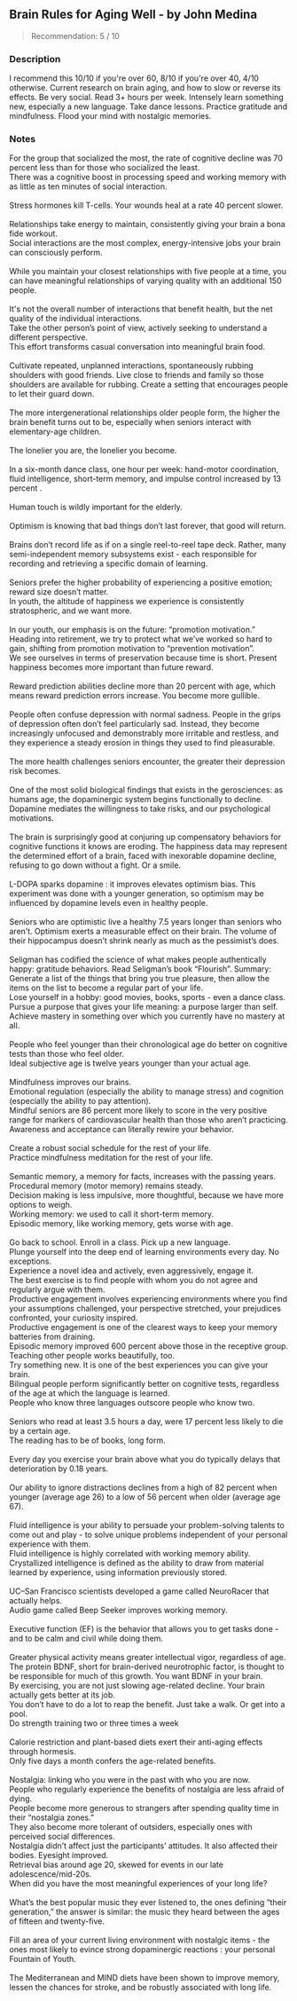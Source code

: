 ## Brain Rules for Aging Well - by John Medina
> Recommendation: 5 / 10
    
### Description
I recommend this 10/10 if you're over 60, 8/10 if you're over 40, 4/10 otherwise. Current research on brain aging, and how to slow or reverse its effects. Be very social. Read 3+ hours per week. Intensely learn something new, especially a new language. Take dance lessons. Practice gratitude and mindfulness. Flood your mind with nostalgic memories.
    
### Notes
For the group that socialized the most, the rate of cognitive decline was 70 percent less than for those who socialized the least.<br>
There was a cognitive boost in processing speed and working memory with as little as ten minutes of social interaction.<br>
<br>
Stress hormones kill T-cells. Your wounds heal at a rate 40 percent slower.<br>
<br>
Relationships take energy to maintain, consistently giving your brain a bona fide workout.<br>
Social interactions are the most complex, energy-intensive jobs your brain can consciously perform.<br>
<br>
While you maintain your closest relationships with five people at a time, you can have meaningful relationships of varying quality with an additional 150 people.<br>
<br>
It's not the overall number of interactions that benefit health, but the net quality of the individual interactions.<br>
Take the other person’s point of view, actively seeking to understand a different perspective.<br>
This effort transforms casual conversation into meaningful brain food.<br>
<br>
Cultivate repeated, unplanned interactions, spontaneously rubbing shoulders with good friends. Live close to friends and family so those shoulders are available for rubbing. Create a setting that encourages people to let their guard down.<br>
<br>
The more intergenerational relationships older people form, the higher the brain benefit turns out to be, especially when seniors interact with elementary-age children.<br>
<br>
The lonelier you are, the lonelier you become.<br>
<br>
In a six-month dance class, one hour per week: hand-motor coordination, fluid intelligence, short-term memory, and impulse control increased by 13 percent .<br>
<br>
Human touch is wildly important for the elderly.<br>
<br>
Optimism is knowing that bad things don’t last forever, that good will return.<br>
<br>
Brains don’t record life as if on a single reel-to-reel tape deck. Rather, many semi-independent memory subsystems exist - each responsible for recording and retrieving a specific domain of learning.<br>
<br>
Seniors prefer the higher probability of experiencing a positive emotion; reward size doesn’t matter.<br>
In youth, the altitude of happiness we experience is consistently stratospheric, and we want more.<br>
<br>
In our youth, our emphasis is on the future: “promotion motivation.”<br>
Heading into retirement, we try to protect what we’ve worked so hard to gain, shifting from promotion motivation to “prevention motivation”.<br>
We see ourselves in terms of preservation because time is short.  Present happiness becomes more important than future reward.<br>
<br>
Reward prediction abilities decline more than 20 percent with age, which means reward prediction errors increase.  You become more gullible.<br>
<br>
People often confuse depression with normal sadness. People in the grips of depression often don’t feel particularly sad. Instead, they become increasingly unfocused and demonstrably more irritable and restless, and they experience a steady erosion in things they used to find pleasurable.<br>
<br>
The more health challenges seniors encounter, the greater their depression risk becomes.<br>
<br>
One of the most solid biological findings that exists in the gerosciences: as humans age, the dopaminergic system begins functionally to decline.<br>
Dopamine mediates the willingness to take risks, and our psychological motivations.  <br>
<br>
The brain is surprisingly good at conjuring up compensatory behaviors for cognitive functions it knows are eroding. The happiness data may represent the determined effort of a brain, faced with inexorable dopamine decline, refusing to go down without a fight. Or a smile.<br>
<br>
L-DOPA sparks dopamine : it improves elevates optimism bias. This experiment was done with a younger generation, so optimism may be influenced by dopamine levels even in healthy people.<br>
<br>
Seniors who are optimistic live a healthy 7.5 years longer than seniors who aren’t. Optimism exerts a measurable effect on their brain. The volume of their hippocampus doesn’t shrink nearly as much as the pessimist’s does.<br>
<br>
Seligman has codified the science of what makes people authentically happy: gratitude behaviors. Read Seligman’s book “Flourish”. Summary:<br>
Generate a list of the things that bring you true pleasure, then allow the items on the list to become a regular part of your life.<br>
Lose yourself in a hobby: good movies, books, sports - even a dance class.<br>
Pursue a purpose that gives your life meaning: a purpose larger than self.<br>
Achieve mastery in something over which you currently have no mastery at all.<br>
<br>
People who feel younger than their chronological age do better on cognitive tests than those who feel older.<br>
Ideal subjective age is twelve years younger than your actual age.<br>
<br>
Mindfulness improves our brains.<br>
Emotional regulation (especially the ability to manage stress) and cognition (especially the ability to pay attention).<br>
Mindful seniors are 86 percent more likely to score in the very positive range for markers of cardiovascular health than those who aren’t practicing.<br>
Awareness and acceptance can literally rewire your behavior.<br>
<br>
Create a robust social schedule for the rest of your life.<br>
Practice mindfulness meditation for the rest of your life.<br>
<br>
Semantic memory, a memory for facts, increases with the passing years.<br>
Procedural memory (motor memory) remains steady.<br>
Decision making is less impulsive, more thoughtful, because we have more options to weigh.<br>
Working memory: we used to call it short-term memory.<br>
Episodic memory, like working memory, gets worse with age.<br>
<br>
Go back to school. Enroll in a class. Pick up a new language.<br>
Plunge yourself into the deep end of learning environments every day. No exceptions.<br>
Experience a novel idea and actively, even aggressively, engage it.<br>
The best exercise is to find people with whom you do not agree and regularly argue with them.<br>
Productive engagement involves experiencing environments where you find your assumptions challenged, your perspective stretched, your prejudices confronted, your curiosity inspired.<br>
Productive engagement is one of the clearest ways to keep your memory batteries from draining.<br>
Episodic memory improved 600 percent above those in the receptive group.<br>
Teaching other people works beautifully, too.<br>
Try something new. It is one of the best experiences you can give your brain.<br>
Bilingual people perform significantly better on cognitive tests, regardless of the age at which the language is learned.<br>
People who know three languages outscore people who know two.<br>
<br>
Seniors who read at least 3.5 hours a day, were 17 percent less likely to die by a certain age.<br>
The reading has to be of books, long form.<br>
<br>
Every day you exercise your brain above what you do typically delays that deterioration by 0.18 years.<br>
<br>
Our ability to ignore distractions declines from a high of 82 percent when younger (average age 26) to a low of 56 percent when older (average age 67).<br>
<br>
Fluid intelligence is your ability to persuade your problem-solving talents to come out and play - to solve unique problems independent of your personal experience with them.<br>
Fluid intelligence is highly correlated with working memory ability.<br>
Crystallized intelligence is defined as the ability to draw from material learned by experience, using information previously stored.<br>
<br>
UC–San Francisco scientists developed a game called NeuroRacer that actually helps.<br>
Audio game called Beep Seeker improves working memory.<br>
<br>
Executive function (EF) is the behavior that allows you to get tasks done - and to be calm and civil while doing them.<br>
<br>
Greater physical activity means greater intellectual vigor, regardless of age.<br>
The protein BDNF, short for brain-derived neurotrophic factor, is thought to be responsible for much of this growth. You want BDNF in your brain.<br>
By exercising, you are not just slowing age-related decline. Your brain actually gets better at its job.<br>
You don’t have to do a lot to reap the benefit. Just take a walk. Or get into a pool.<br>
Do strength training two or three times a week<br>
<br>
Calorie restriction and plant-based diets exert their anti-aging effects through hormesis.<br>
Only five days a month confers the age-related benefits.<br>
<br>
Nostalgia: linking who you were in the past with who you are now.<br>
People who regularly experience the benefits of nostalgia are less afraid of dying.<br>
People become more generous to strangers after spending quality time in their “nostalgia zones.”<br>
They also become more tolerant of outsiders, especially ones with perceived social differences.<br>
Nostalgia didn’t affect just the participants’ attitudes. It also affected their bodies. Eyesight improved.<br>
Retrieval bias around age 20, skewed for events in our late adolescence/mid-20s.<br>
When did you have the most meaningful experiences of your long life?<br>
<br>
What’s the best popular music they ever listened to, the ones defining “their generation,” the answer is similar: the music they heard between the ages of fifteen and twenty-five.<br>
<br>
Fill an area of your current living environment with nostalgic items - the ones most likely to evince strong dopaminergic reactions : your personal Fountain of Youth.  <br>
<br>
The Mediterranean and MIND diets have been shown to improve memory, lessen the chances for stroke, and be robustly associated with long life.
